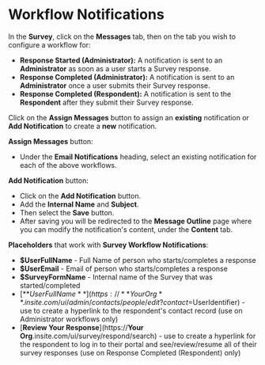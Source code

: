 # Workflow Notifications

In the **Survey**, click on the **Messages** tab, then on the tab you wish to configure a workflow for: 

* **Response Started (Administrator):**  A notification is sent to an **Administrator** as soon as a user starts a Survey response.
* **Response Completed (Administrator):**  A notification is sent to an **Administrator** once a user submits their Survey response.
* **Response Completed (Respondent):**  A notification is sent to the **Respondent** after they submit their Survey response.

Click on the **Assign Messages** button to assign an **existing** notification or **Add Notification** to create a **new** notification.

**Assign Messages** button:
* Under the **Email Notifications** heading, select an existing notification for each of the above workflows. 

**Add Notification** button:
* Click on the **Add Notification** button.
* Add the **Internal Name** and **Subject**.
* Then select the **Save** button.
* After saving you will be redirected to the **Message Outline** page where you can modify the notification's content, under the **Content** tab.

**Placeholders** that work with **Survey Workflow Notifications**:
* **$UserFullName** - Full Name of person who starts/completes a response
* **$UserEmail** - Email of person who starts/completes a response
* **$SurveyFormName** - Internal name of the Survey that was started/completed
* [**$UserFullName**](https://**Your Org**.insite.com/ui/admin/contacts/people/edit?contact=$UserIdentifier) - use to create a hyperlink to the respondent's contact record (use on Administrator workflows only)
* [**Review Your Response**](https://**Your Org**.insite.com/ui/survey/respond/search) - use to create a hyperlink for the respondent to log in to their portal and see/review/resume all of their survey responses (use on Response Completed (Respondent) only)
